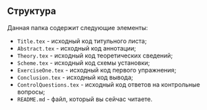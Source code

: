 ## Структура

Данная папка содержит следующие элементы:

* `Title.tex` - исходный код титульного листа;
* `Abstract.tex` - исходный код аннотации;
* `Theory.tex` - исходный код теоретических сведений;
* `Scheme.tex` - исходный код схемы установки;
* `ExerciseOne.tex` - исходный код первого упражнения;
* `Conclusion.tex` - исходный код вывода;
* `ControlQuestions.tex` - исходный код ответов на контрольные вопросы;
* `README.md` - файл, который вы сейчас читаете.